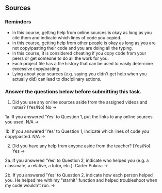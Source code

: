 ## Sources

### Reminders

* In this course, getting help from online sources is okay as long as you cite them and indicate which lines of code you copied.
* In this course, getting help from other people is okay as long as you are not copy/pasting their code and you are doing all the typing.
* In this course, it is considered cheating if you copy code from your peers or get someone to do all the work for you.
* Each project file has a file history that can be used to easily determine excessive copy/pasting.
* Lying about your sources (e.g. saying you didn't get help when you actually did) can lead to disciplinary actions.

### Answer the questions below before submitting this task.

1. Did you use any online sources aside from the assigned videos and notes? (Yes/No)
No
→

1a. If you answered 'Yes' to Question 1, put the links to any online sources you used.
N/A
→

1b. If you answered 'Yes' to Question 1, indicate which lines of code you copy/pasted.
N/A
→

2. Did you have any help from anyone aside from the teacher? (Yes/No)
Yes
→

2a. If you answered 'Yes' to Question 2, indicate who helped you (e.g. a classmate, a relative, a tutor, etc.).
Carter Pokora 
→

2b. If you answered 'Yes' to Question 2, indicate how each person helped you. 
He helped me with my "starhit" function and helped troubleshoot when my code wouldn't run.
→

